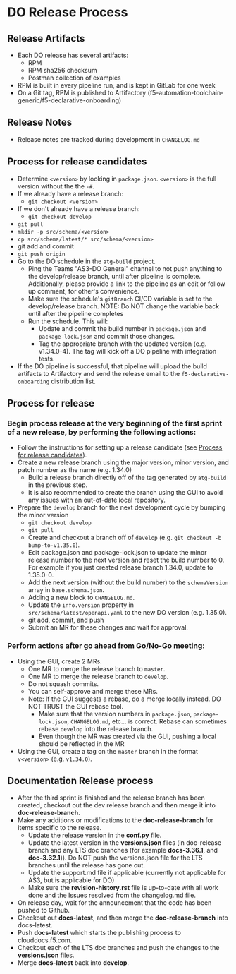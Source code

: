 # DO Release Process

## Release Artifacts
* Each DO release has several artifacts:
  * RPM
  * RPM sha256 checksum
  * Postman collection of examples
* RPM is built in every pipeline run, and is kept in GitLab for one week
* On a Git tag, RPM is published to Artifactory (f5-automation-toolchain-generic/f5-declarative-onboarding)

## Release Notes
* Release notes are tracked during development in `CHANGELOG.md`

## Process for release candidates
* Determine `<version>` by looking in `package.json`. `<version>` is the full version without the the `-#`.
* If we already have a release branch:
  * `git checkout <version>`
* If we don't already have a release branch:
  * `git checkout develop`
* `git pull`
* `mkdir -p src/schema/<version>`
* `cp src/schema/latest/* src/schema/<version>`
* git add and commit
* `git push origin`
* Go to the DO schedule in the `atg-build` project.
  * Ping the Teams "AS3-DO General" channel to not push anything to the develop/release branch, until after pipeline is complete. Additionally, please provide a link to the pipeline as an edit or follow up comment, for other's convenience.
  * Make sure the schedule's `gitBranch` CI/CD variable is set to the develop/release branch. NOTE: Do NOT change the variable back until after the pipeline completes
  * Run the schedule. This will:
    * Update and commit the build number in `package.json` and `package-lock.json` and commit those changes.
    * Tag the appropriate branch with the updated version (e.g. v1.34.0-4). The tag will kick off a DO pipeline with integration tests.
* If the DO pipeline is successful, that pipeline will upload the build artifacts to Artifactory and send the release email to the `f5-declarative-onboarding` distribution list.

## Process for release
### Begin process release at the very beginning of the first sprint of a new release, by performing the following actions:
* Follow the instructions for setting up a release candidate (see [Process for release candidates](#Process-for-release-candidates)).
* Create a new release branch using the major version, minor version, and patch number as the name (e.g. 1.34.0)
  * Build a release branch directly off of the tag generated by `atg-build` in the previous step.
  * It is also recommended to create the branch using the GUI to avoid any issues with an out-of-date local repository.
* Prepare the `develop` branch for the next development cycle by bumping the minor version
  * `git checkout develop`
  * `git pull`
  * Create and checkout a branch off of `develop` (e.g. `git checkout -b bump-to-v1.35.0`).
  * Edit package.json and package-lock.json to update the minor release number to the next version and reset the build number to 0. For example if you just created release branch 1.34.0, update to 1.35.0-0.
  * Add the next version (without the build number) to the `schemaVersion` array in `base.schema.json`.
  * Adding a new block to `CHANGELOG.md`.
  * Update the `info.version` property in `src/schema/latest/openapi.yaml` to the new DO version (e.g. 1.35.0).
  * git add, commit, and push
  * Submit an MR for these changes and wait for approval.

### Perform actions after go ahead from Go/No-Go meeting:
* Using the GUI, create 2 MRs.
  * One MR to merge the release branch to `master`.
  * One MR to merge the release branch to `develop`.
  * Do not squash commits.
  * You can self-approve and merge these MRs.
  * Note: If the GUI suggests a rebase, do a merge locally instead. DO NOT TRUST the GUI rebase tool.
    * Make sure that the version numbers in `package.json`, `package-lock.json`, `CHANGELOG.md`, etc... is correct. Rebase can sometimes rebase `develop` into the release branch.
    * Even though the MR was created via the GUI, pushing a local should be reflected in the MR
* Using the GUI, create a tag on the `master` branch in the format `v<version>` (e.g. `v1.34.0`).

## Documentation Release process
* After the third sprint is finished and the release branch has been created, checkout out the dev release branch and then merge it into **doc-release-branch**.
* Make any additions or modifications to the **doc-release-branch** for items specific to the release.
  * Update the release version in the **conf.py** file.
  * Update the latest version in the **versions.json** files (in doc-release branch and any LTS doc branches (for example **docs-3.36.1**, and **doc-3.32.1**)). Do NOT push the versions.json file for the LTS branches until the release has gone out.
  * Update the support.md file if applicable (currently not applicable for AS3, but is applicable for DO)
  * Make sure the **revision-history.rst** file is up-to-date with all work done and the Issues resolved from the changelog.md file.
* On release day, wait for the announcement that the code has been pushed to Github.
* Checkout out **docs-latest**, and then merge the **doc-release-branch** into docs-latest.
* Push **docs-latest** which starts the publishing process to clouddocs.f5.com.
* Checkout each of the LTS doc branches and push the changes to the **versions.json** files.
* Merge **docs-latest** back into **develop**.
